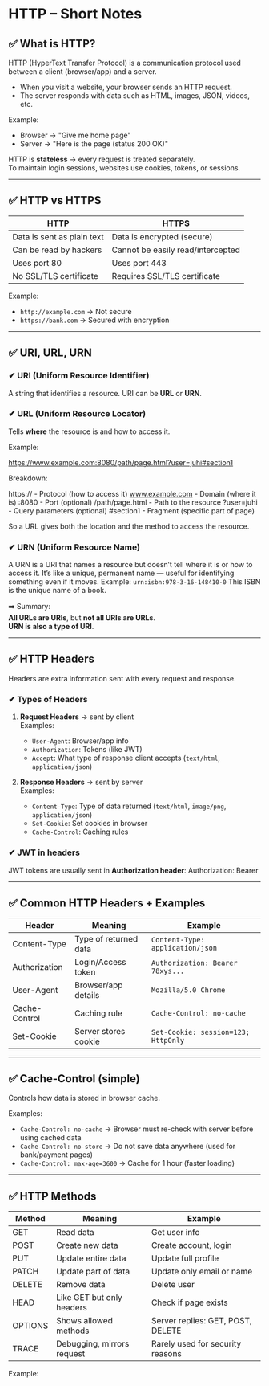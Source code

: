 # HTTP – Short Notes

## ✅ What is HTTP?
HTTP (HyperText Transfer Protocol) is a communication protocol used between a client (browser/app) and a server.
- When you visit a website, your browser sends an HTTP request.
- The server responds with data such as HTML, images, JSON, videos, etc.

Example:
- Browser → "Give me home page"
- Server → "Here is the page (status 200 OK)"

HTTP is **stateless** → every request is treated separately.  
To maintain login sessions, websites use cookies, tokens, or sessions.

---

## ✅ HTTP vs HTTPS
| HTTP | HTTPS |
|------|-------|
| Data is sent as plain text | Data is encrypted (secure) |
| Can be read by hackers | Cannot be easily read/intercepted |
| Uses port 80 | Uses port 443 |
| No SSL/TLS certificate | Requires SSL/TLS certificate |

Example:
- `http://example.com` → Not secure
- `https://bank.com` → Secured with encryption

---

## ✅ URI, URL, URN

### ✔ URI (Uniform Resource Identifier)
A string that identifies a resource.
URI can be **URL** or **URN**.

### ✔ URL (Uniform Resource Locator)
Tells **where** the resource is and how to access it.

Example:

https://www.example.com:8080/path/page.html?user=juhi#section1

Breakdown:

https:// - Protocol (how to access it)
www.example.com	- Domain (where it is)
:8080	- Port (optional)
/path/page.html	- Path to the resource
?user=juhi	- Query parameters (optional)
#section1	- Fragment (specific part of page)

So a URL gives both the location and the method to access the resource.

### ✔ URN (Uniform Resource Name)
A URN is a URI that names a resource but doesn’t tell where it is or how to access it.
It’s like a unique, permanent name — useful for identifying something even if it moves.
Example:
`urn:isbn:978-3-16-148410-0`
This ISBN is the unique name of a book.

➡️ Summary:  
**All URLs are URIs**, but **not all URIs are URLs**.  
**URN is also a type of URI**.

---

## ✅ HTTP Headers
Headers are extra information sent with every request and response.

### ✔ Types of Headers
1. **Request Headers** → sent by client  
   Examples:  
   - `User-Agent`: Browser/app info  
   - `Authorization`: Tokens (like JWT)  
   - `Accept`: What type of response client accepts (`text/html`, `application/json`)

2. **Response Headers** → sent by server  
   Examples:  
   - `Content-Type`: Type of data returned (`text/html`, `image/png`, `application/json`)  
   - `Set-Cookie`: Set cookies in browser  
   - `Cache-Control`: Caching rules

### ✔ JWT in headers
JWT tokens are usually sent in **Authorization header**:
Authorization: Bearer <token>


---

## ✅ Common HTTP Headers + Examples

| Header | Meaning | Example |
|--------|---------|---------|
| Content-Type | Type of returned data | `Content-Type: application/json` |
| Authorization | Login/Access token | `Authorization: Bearer 78xys...` |
| User-Agent | Browser/app details | `Mozilla/5.0 Chrome` |
| Cache-Control | Caching rule | `Cache-Control: no-cache` |
| Set-Cookie | Server stores cookie | `Set-Cookie: session=123; HttpOnly` |

---

## ✅ Cache-Control (simple)
Controls how data is stored in browser cache.

Examples:
- `Cache-Control: no-cache` → Browser must re-check with server before using cached data
- `Cache-Control: no-store` → Do not save data anywhere (used for bank/payment pages)
- `Cache-Control: max-age=3600` → Cache for 1 hour (faster loading)

---

## ✅ HTTP Methods
| Method | Meaning | Example |
|--------|---------|---------|
| GET | Read data | Get user info |
| POST | Create new data | Create account, login |
| PUT | Update entire data | Update full profile |
| PATCH | Update part of data | Update only email or name |
| DELETE | Remove data | Delete user |
| HEAD | Like GET but only headers | Check if page exists |
| OPTIONS | Shows allowed methods | Server replies: GET, POST, DELETE |
| TRACE | Debugging, mirrors request | Rarely used for security reasons |

Example:
